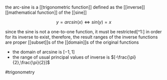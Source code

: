 the arc-sine is a [[trigonometric function]] defined as the [[inverse]] [[mathematical function]] of the  [[sine]]

$$y = arcsin(x) \iff sin(y)= x$$

since the sine is not a one-to-one function, it must be restricted[^1:] in order for its inverse to exist, therefore, the result ranges of the inverse functions are proper [[subset]]s of the [[domain]]s of the original functions

- the domain of arcsine is $[-1,1]$
- the range of usual principal values of inverse is $[-\frac{\pi}{2},\frac{\pi}{2}]$

#trigonometry 
[^1]: that is, to select an specific part of the function that meets the requirements of an [[injection]]